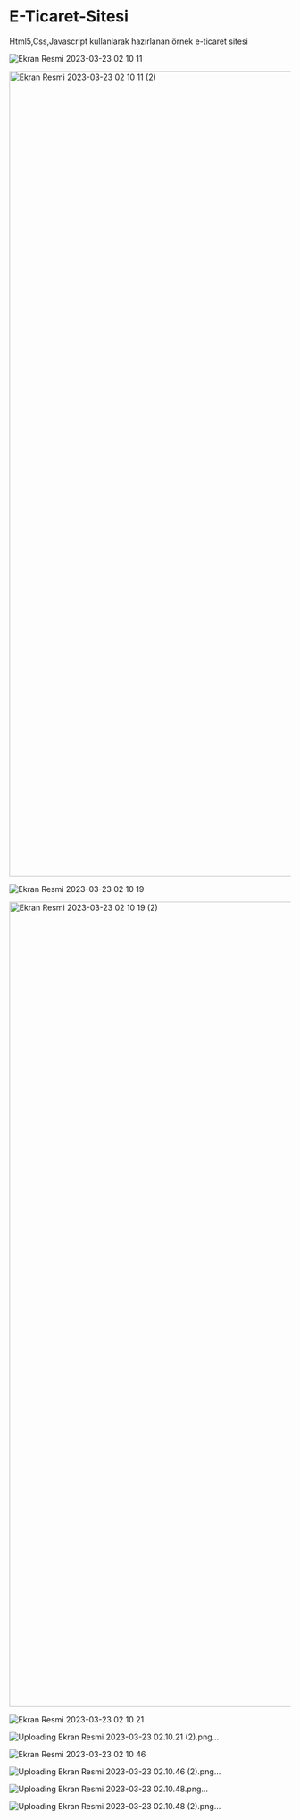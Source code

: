 # E-Ticaret-Sitesi
Html5,Css,Javascript kullanlarak hazırlanan örnek e-ticaret sitesi<br>

![Ekran Resmi 2023-03-23 02 10 11](https://user-images.githubusercontent.com/80462839/227059096-48f94c65-1604-49a6-89cf-3587a85cf356.png)

<img width="1440" alt="Ekran Resmi 2023-03-23 02 10 11 (2)" src="https://user-images.githubusercontent.com/80462839/227059187-3af2208a-73fa-4f9d-b728-0224cc73570e.png">

![Ekran Resmi 2023-03-23 02 10 19](https://user-images.githubusercontent.com/80462839/227059205-e16a5dd9-ff0f-4248-8cc7-5d34c3e50b2e.png)

<img width="1440" alt="Ekran Resmi 2023-03-23 02 10 19 (2)" src="https://user-images.githubusercontent.com/80462839/227059211-75751c7c-2e97-49ae-8c3d-d4c904f75c19.png">

![Ekran Resmi 2023-03-23 02 10 21](https://user-images.githubusercontent.com/80462839/227059223-2f77029b-5b9b-4987-8be9-447ebb1e60e7.png)

![Uploading Ekran Resmi 2023-03-23 02.10.21 (2).png…]()

![Ekran Resmi 2023-03-23 02 10 46](https://user-images.githubusercontent.com/80462839/227059259-44f58457-3cac-4cc2-8535-67a75b8e2e7b.png)

![Uploading Ekran Resmi 2023-03-23 02.10.46 (2).png…]()

![Uploading Ekran Resmi 2023-03-23 02.10.48.png…]()

![Uploading Ekran Resmi 2023-03-23 02.10.48 (2).png…]()








